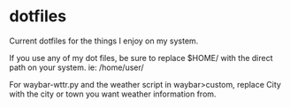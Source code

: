 # dotfiles
Current dotfiles for the things I enjoy on my system.

If you use any of my dot files, be sure to replace $HOME/ with the direct path on your system.
ie: /home/user/

For waybar-wttr.py and the weather script in waybar>custom, replace City with the city or town you want weather information from.
